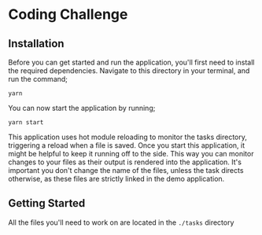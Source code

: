 # Coding Challenge

## Installation

Before you can get started and run the application, you'll first need to install the required dependencies. Navigate to this directory in your terminal, and run the command;

```shell
yarn
```

You can now start the application by running;

```shell
yarn start
```

This application uses hot module reloading to monitor the tasks directory, triggering a reload when a file is saved. Once you start this application, it might be helpful to keep it running off to the side. This way you can monitor changes to your files as their output is rendered into the application. It's important you don't change the name of the files, unless the task directs otherwise, as these files are strictly linked in the demo application.

## Getting Started

All the files you'll need to work on are located in the `./tasks` directory
